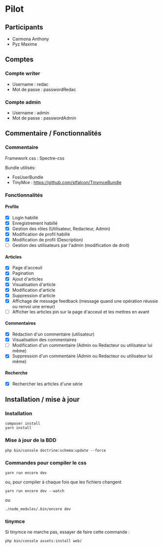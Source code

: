 Pilot
===========

## Participants

- Carmona Anthony
- Pyz Maxime

## Comptes

### Compte writer

- Username : redac
- Mot de passe : passwordRedac

### Compte admin

 - Username : admin
 - Mot de passe : passwordAdmin


## Commentaire / Fonctionnalités

### Commentaire

Framework css : Spectre-css

Bundle utilisés:

- FosUserBundle
- TinyMce : https://github.com/stfalcon/TinymceBundle

### Fonctionnalités

#### Profile

- [x] Login habillé
- [x] Enregistrement habillé
- [x] Gestion des rôles (Utilisateur, Redacteur, Admin)
- [x] Modification de profil habillé
- [x] Modification de profil (Description)
- [ ] Gestion des utilisateurs par l'admin (modification de droit)

#### Articles

- [x] Page d'acceuil
- [x] Pagination
- [x] Ajout d'articles
- [x] Visualisation d'article
- [x] Modification d'article
- [x] Suppression d'article
- [x] Affichage de message feedback (message quand une opération réussie ou renvoi une erreur)
- [ ] Afficher les articles pin sur la page d'acceuil et les mettres en avant

#### Commentaires

- [x] Rédaction d'un commentaire (utilisateur)
- [x] Visualisation des commentaires
- [ ] Modification d'un commentaire (Admin ou Redacteur ou utilisateur lui même)
- [x] Suppression d'un commentaire (Admin ou Redacteur ou utilisateur lui même)
 
#### Recherche

- [x] Rechercher les articles d'une série

## Installation / mise à jour

### Installation

```
composer install
yarn install
```

### Mise à jour de la BDD 

```
php bin/console doctrine:schema:update --force
```

### Commandes pour compiler le css

```
yarn run encore dev
```
ou, pour compiler à chaque fois que les fichiers changent
```
yarn run encore dev --watch
```
ou
```
./node_modules/.bin/encore dev
```

### tinymce

Si tinymce ne marche pas, essayer de faire cette commande :
```bash
php bin/console assets:install web/
```
